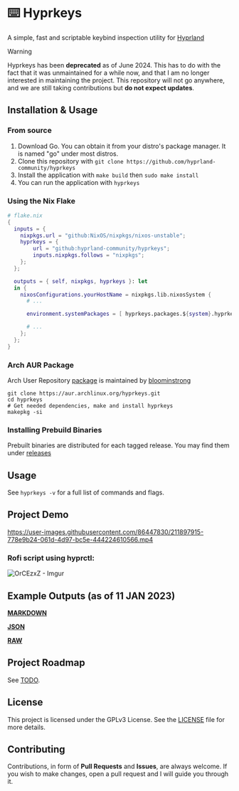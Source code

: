 # ⌨️ Hyprkeys

A simple, fast and scriptable keybind inspection utility for
[Hyprland](https://github.com/hyprwm/Hyprland)

<!-- deno-fmt-ignore-start -->

> [!WARNING]
> Hyprkeys has been **deprecated** as of June 2024. This has to do with the fact
> that it was unmaintained for a while now, and that I am no longer interested
> in maintaining the project. This repository will not go anywhere, and we are
> still taking contributions but **do not expect updates**.

<!-- deno-fmt-ignore-end -->

## Installation & Usage

### From source

1. Download Go. You can obtain it from your distro's package manager. It is
   named "go" under most distros.
2. Clone this repository with
   `git clone https://github.com/hyprland-community/hyprkeys`
3. Install the application with `make build` then `sudo make install`
4. You can run the application with `hyprkeys`

### Using the Nix Flake

```nix
# flake.nix
{
  inputs = {
    nixpkgs.url = "github:NixOS/nixpkgs/nixos-unstable";
    hyprkeys = {
        url = "github:hyprland-community/hyprkeys";
        inputs.nixpkgs.follows = "nixpkgs";
    };
  };

  outputs = { self, nixpkgs, hyprkeys }: let
  in {
    nixosConfigurations.yourHostName = nixpkgs.lib.nixosSystem {
      # ...

      environment.systemPackages = [ hyprkeys.packages.${system}.hyprkeys ];

      # ...
    };
  };
}
```

### Arch AUR Package

Arch User Repository [package](https://aur.archlinux.org/packages/hyprkeys) is
maintained by [bloominstrong](https://github.com/bloominstrong)

```
git clone https://aur.archlinux.org/hyprkeys.git
cd hyprkeys
# Get needed dependencies, make and install hyprkeys
makepkg -si
```

### Installing Prebuild Binaries

Prebuilt binaries are distributed for each tagged release. You may find them
under [releases](https://github.com/hyprland-community/Hyprkeys/releases)

## Usage

See `hyprkeys -v` for a full list of commands and flags.

## Project Demo

https://user-images.githubusercontent.com/86447830/211897915-778e9b24-061d-4d97-bc5e-444224610566.mp4

### Rofi script using hyprctl:

![OrCEzxZ - Imgur](https://user-images.githubusercontent.com/86447830/211898056-3bdb2f11-f7f5-4854-871f-4eabaa5b898f.png)

## Example Outputs (as of 11 JAN 2023)

**[MARKDOWN](test/out.md)**

**[JSON](test/out.json)**

**[RAW](test/out.txt)**

## Project Roadmap

See [TODO](TODO.md).

## License

This project is licensed under the GPLv3 License. See the [LICENSE](LICENSE)
file for more details.

## Contributing

Contributions, in form of **Pull Requests** and **Issues**, are always welcome.
If you wish to make changes, open a pull request and I will guide you through
it.
